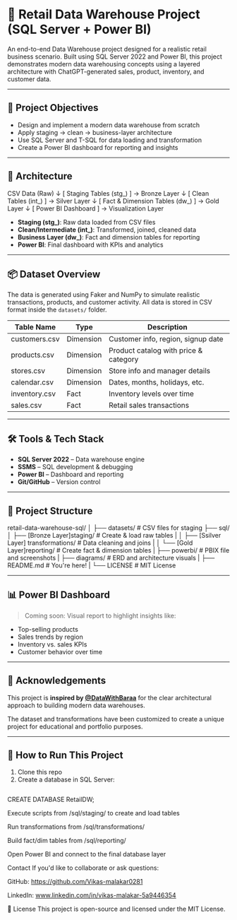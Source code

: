 # 🏬 Retail Data Warehouse Project (SQL Server + Power BI)

An end-to-end Data Warehouse project designed for a realistic retail business scenario. Built using SQL Server 2022 and Power BI, this project demonstrates modern data warehousing concepts using a layered architecture with ChatGPT-generated sales, product, inventory, and customer data.

---

## 🚀 Project Objectives

- Design and implement a modern data warehouse from scratch
- Apply staging → clean → business-layer architecture
- Use SQL Server and T-SQL for data loading and transformation
- Create a Power BI dashboard for reporting and insights

---

## 🧱 Architecture

CSV Data (Raw)
    ↓
[ Staging Tables (stg_) ]         → Bronze Layer
    ↓
[ Clean Tables (int_) ]           → Silver Layer
    ↓
[ Fact & Dimension Tables (dw_) ] → Gold Layer
    ↓
[ Power BI Dashboard ]            → Visualization Layer



- **Staging (stg_)**: Raw data loaded from CSV files
- **Clean/Intermediate (int_)**: Transformed, joined, cleaned data
- **Business Layer (dw_)**: Fact and dimension tables for reporting
- **Power BI**: Final dashboard with KPIs and analytics

---

## 📦 Dataset Overview

The data is generated using Faker and NumPy to simulate realistic transactions, products, and customer activity. All data is stored in CSV format inside the `datasets/` folder.

| Table Name     | Type        | Description                             |
|----------------|-------------|-----------------------------------------|
| customers.csv  | Dimension   | Customer info, region, signup date      |
| products.csv   | Dimension   | Product catalog with price & category   |
| stores.csv     | Dimension   | Store info and manager details          |
| calendar.csv   | Dimension   | Dates, months, holidays, etc.           |
| inventory.csv  | Fact        | Inventory levels over time              |
| sales.csv      | Fact        | Retail sales transactions               |

---

## 🛠 Tools & Tech Stack

- **SQL Server 2022**        – Data warehouse engine
- **SSMS**                   – SQL development & debugging
- **Power BI**               – Dashboard and reporting
- **Git/GitHub**             – Version control

---

## 📁 Project Structure

retail-data-warehouse-sql/
│
├── datasets/                               # CSV files for staging
├── sql/
│ ├── [Bronze Layer]staging/                # Create & load raw tables
|
│ ├── [Ssilver Layer] transformations/      # Data cleaning and joins
|
│ └── [Gold Layer]reporting/                # Create fact & dimension tables
|
├── powerbi/                                # PBIX file and screenshots
|
├── diagrams/                               # ERD and architecture visuals
|
├── README.md                               # You're here!
|
└── LICENSE                                  # MIT License


---

## 📊 Power BI Dashboard

> Coming soon: Visual report to highlight insights like:

- Top-selling products
- Sales trends by region
- Inventory vs. sales KPIs
- Customer behavior over time

---

## 🙏 Acknowledgements

This project is **inspired by [@DataWithBaraa](https://github.com/DataWithBaraa)** for the clear architectural approach to building modern data warehouses.

The dataset and transformations have been customized to create a unique project for educational and portfolio purposes.

---

## 📌 How to Run This Project

1. Clone this repo  
2. Create a database in SQL Server:
   ```sql
CREATE DATABASE RetailDW;

Execute scripts from /sql/staging/ to create and load tables

Run transformations from /sql/transformations/

Build fact/dim tables from /sql/reporting/

Open Power BI and connect to the final database layer


Contact
If you'd like to collaborate or ask questions:

GitHub: https://github.com/Vikas-malakar0281

LinkedIn: www.linkedin.com/in/vikas-malakar-5a9446354

🪪 License
This project is open-source and licensed under the MIT License.
